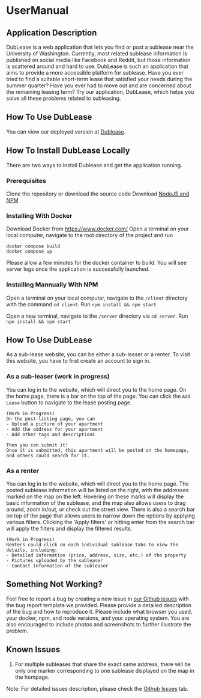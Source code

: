 # UserManual

## Application Description
DubLease is a web application that lets you find or post a sublease near the University of Washington. Currently, most related sublease information is published on social media like Facebook and Reddit, but those information is scattered around and hard to use. DubLease is such an application that aims to provide a more accessible platform for sublease.
Have you ever tried to find a suitable short-term lease that satisfied your needs during the summer quarter? Have you ever had to move out and are concerned about the remaining leasing term? Try our application, DubLease, which helps you solve all these problems related to subleasing.
## How To Use DubLease
You can view our deployed version at [Dublease](https://linqiu0-0.github.io/DubLease/).

## How To Install DubLease Locally
There are two ways to install Dublease and get the application running.

### Prerequisites
Clone the repository or download the source code
Download [NodeJS and NPM](https://nodejs.org/en/download/)

### Installing With Docker
Download Docker from https://www.docker.com/
Open a terminal on your local computer, navigate to the root directory of the project and run
```
docker compose build
docker compose up
```
Please allow a few minutes for the docker container to build. You will see server logs once the application is successfully launched.

### Installing Mannually With NPM
Open a terminal on your local computer, navigate to the `/client` directory with the command `cd client`.
Run `npm install && npm start`

Open a new terminal, navigate to the `/server` directory via `cd server`.
Run `npm install && npm start`


## How To Use DubLease 
As a sub-lease website, you can be either a sub-leaser or a renter. To visit this website, you have to first create an account to sign in. 

### As a sub-leaser (work in progress)
You can log in to the website, which will direct you to the home page. On the home page, there is a bar on the top of the page. You can click the `Add Lease` button to navigate to the lease posting page. 

```
(Work in Progress)
On the post-listing page, you can 
- Upload a picture of your apartment 
- Add the address for your apartment
- Add other tags and descriptions

Then you can submit it!
Once it is submitted, this apartment will be posted on the homepage,
and others could search for it.
```


### As a renter
You can log in to the website, which will direct you to the home page. The posted sublease information will be listed on the right, with the addresses marked on the map on the left. Hovering on these marks will display the basic information of the sublease, and the map also allows users to drag around, zoom in/out, or check out the street view.
There is also a search bar on top of the page that allows users to narrow down the options by applying various filters. Clicking the 'Apply filters' or hitting enter from the search bar will apply the filters and display the filtered results.
```
(Work in Progress)
Renters could click on each individual sublease tabs to view the details, including:
- Detailed information (price, address, size, etc.) of the property
- Pictures uploaded by the subleaser
- Contact information of the subleaser
```


## Something Not Working?
Feel free to report a bug by creating a new issue in [our Github issues](https://github.com/linqiu0-0/DubLease/issues) with the bug report template we provided.
Please provide a detailed description of the bug and how to reproduce it. Please include what browser you used, your docker, npm, and node versions, and your operating system.
You are also encouraged to include photos and screenshots to further illustrate the problem. 


## Known Issues
1. For multiple subleases that share the exact same address, there will be only one marker corresponding to one sublease displayed on the map in the hompage.

Note: For detailed issues description, please check the [Github Issues](https://github.com/linqiu0-0/DubLease/issues) tab.

